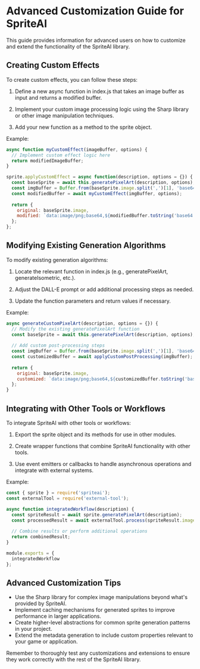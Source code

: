 # Advanced Customization Guide for SpriteAI

This guide provides information for advanced users on how to customize and extend the functionality of the SpriteAI library.

## Creating Custom Effects

To create custom effects, you can follow these steps:

1. Define a new async function in index.js that takes an image buffer as input and returns a modified buffer.

2. Implement your custom image processing logic using the Sharp library or other image manipulation techniques.

3. Add your new function as a method to the sprite object.

Example:

```javascript
async function myCustomEffect(imageBuffer, options) {
  // Implement custom effect logic here
  return modifiedImageBuffer;
}

sprite.applyCustomEffect = async function(description, options = {}) {
  const baseSprite = await this.generatePixelArt(description, options);
  const imgBuffer = Buffer.from(baseSprite.image.split(',')[1], 'base64');
  const modifiedBuffer = await myCustomEffect(imgBuffer, options);
  
  return {
    original: baseSprite.image,
    modified: `data:image/png;base64,${modifiedBuffer.toString('base64')}`
  };
};
```

## Modifying Existing Generation Algorithms

To modify existing generation algorithms:

1. Locate the relevant function in index.js (e.g., generatePixelArt, generateIsometric, etc.).

2. Adjust the DALL-E prompt or add additional processing steps as needed.

3. Update the function parameters and return values if necessary.

Example:

```javascript
async generateCustomPixelArt(description, options = {}) {
  // Modify the existing generatePixelArt function
  const baseSprite = await this.generatePixelArt(description, options);
  
  // Add custom post-processing steps
  const imgBuffer = Buffer.from(baseSprite.image.split(',')[1], 'base64');
  const customizedBuffer = await applyCustomPostProcessing(imgBuffer);
  
  return {
    original: baseSprite.image,
    customized: `data:image/png;base64,${customizedBuffer.toString('base64')}`
  };
}
```

## Integrating with Other Tools or Workflows

To integrate SpriteAI with other tools or workflows:

1. Export the sprite object and its methods for use in other modules.

2. Create wrapper functions that combine SpriteAI functionality with other tools.

3. Use event emitters or callbacks to handle asynchronous operations and integrate with external systems.

Example:

```javascript
const { sprite } = require('spriteai');
const externalTool = require('external-tool');

async function integratedWorkflow(description) {
  const spriteResult = await sprite.generatePixelArt(description);
  const processedResult = await externalTool.process(spriteResult.image);
  
  // Combine results or perform additional operations
  return combinedResult;
}

module.exports = {
  integratedWorkflow
};
```

## Advanced Customization Tips

- Use the Sharp library for complex image manipulations beyond what's provided by SpriteAI.
- Implement caching mechanisms for generated sprites to improve performance in larger applications.
- Create higher-level abstractions for common sprite generation patterns in your project.
- Extend the metadata generation to include custom properties relevant to your game or application.

Remember to thoroughly test any customizations and extensions to ensure they work correctly with the rest of the SpriteAI library.